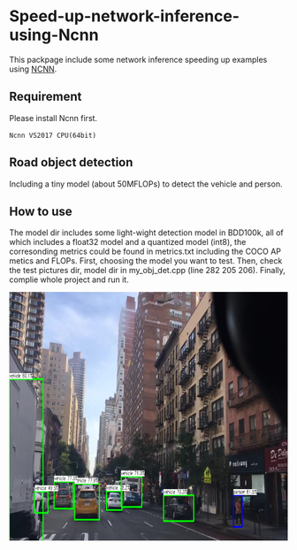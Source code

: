 # Speed-up-network-inference-using-Ncnn
This packpage include some network inference speeding up examples using [NCNN](https://github.com/Tencent/ncnn).

## Requirement
Please install Ncnn first.
```
Ncnn VS2017 CPU(64bit)
```

## Road object detection
Including a tiny model (about 50MFLOPs) to detect the vehicle and person.

## How to use
The model dir includes some light-wight detection model in BDD100k, all of which includes a float32 model and a quantized model (int8), the corresonding metrics could be found in metrics.txt including the COCO AP metics and FLOPs. 
First, choosing the model you want to test. Then, check the test pictures dir, model dir in my_obj_det.cpp (line 282 205 206). Finally, complie whole project and run it. 

<div align=center><img width="750" height="450" src="obj_detection/example/2.png"></div>
